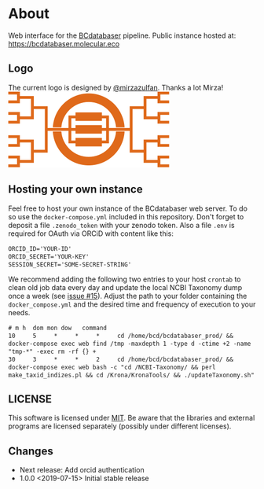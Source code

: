 # About

Web interface for the [BCdatabaser](https://github.com/molbiodiv/bcdatabaser) pipeline.
Public instance hosted at: https://bcdatabaser.molecular.eco

## Logo
The current logo is designed by [@mirzazulfan](https://github.com/mirzazulfan).
Thanks a lot Mirza!
![Logo](public/img/logo.svg)

## Hosting your own instance

Feel free to host your own instance of the BCdatabaser web server.
To do so use the `docker-compose.yml` included in this repository.
Don't forget to deposit a file `.zenodo_token` with your zenodo token.
Also a file `.env` is required for OAuth via ORCiD with content like this:

```
ORCID_ID='YOUR-ID'
ORCID_SECRET='YOUR-KEY'
SESSION_SECRET='SOME-SECRET-STRING'
```

We recommend adding the following two entries to your host `crontab` to clean old job data every day and update the local NCBI Taxonomy dump once a week (see [issue #15](https://github.com/molbiodiv/bcdatabaser/issues/15)).
Adjust the path to your folder containing the `docker_compose.yml` and the desired time and frequency of execution to your needs.

```
# m h  dom mon dow   command
10     5     *     *     *     cd /home/bcd/bcdatabaser_prod/ && docker-compose exec web find /tmp -maxdepth 1 -type d -ctime +2 -name "tmp-*" -exec rm -rf {} +
30     3     *     *     2     cd /home/bcd/bcdatabaser_prod/ && docker-compose exec web bash -c "cd /NCBI-Taxonomy/ && perl make_taxid_indizes.pl && cd /Krona/KronaTools/ && ./updateTaxonomy.sh"
```

## LICENSE

This software is licensed under [MIT](./LICENSE). Be aware that the libraries and external programs are licensed separately (possibly under different licenses).

## Changes
 - Next release: Add orcid authentication
 - 1.0.0 <2019-07-15> Initial stable release


